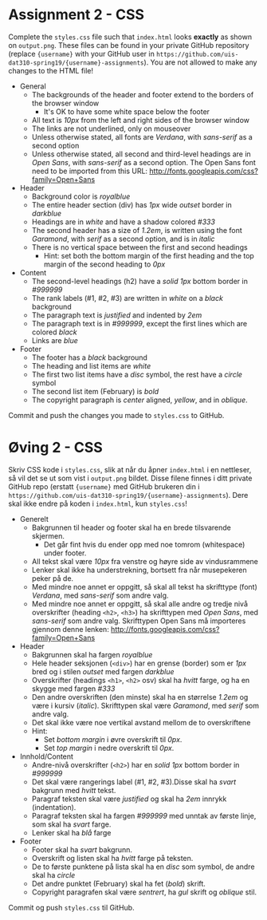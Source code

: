 # Assignment 2 - CSS

Complete the `styles.css` file such that `index.html` looks **exactly** as shown on `output.png`.  These files can be found in your private GitHub repository (replace `{username}` with your GitHub user in `https://github.com/uis-dat310-spring19/{username}-assignments`).
You are not allowed to make any changes to the HTML file!

  *	General
    -	The backgrounds of the header and footer extend to the borders of the browser window
        -	It's OK to have some white space below the footer
    -	All text is *10px* from the left and right sides of the browser window
    -	The links are not underlined, only on mouseover
    -	Unless otherwise stated, all fonts are *Verdana*, with *sans-serif* as a second option
    -	Unless otherwise stated, all second and third-level headings are in *Open Sans*, with *sans-serif* as a second option. The Open Sans font need to be imported from this URL: http://fonts.googleapis.com/css?family=Open+Sans
  *	Header
    -	Background color is *royalblue*
    -	The entire header section (div) has *1px* wide *outset* border in *darkblue*
    -	Headings are in *white* and have a shadow colored *#333*
    -	The second header has a size of *1.2em*, is written using the font *Garamond*, with *serif* as a second option, and is in *italic*
    -	There is no vertical space between the first and second headings
        -	Hint: set both the bottom margin of the first heading and the top margin of the second heading to *0px*
  *	Content
    -	The second-level headings (h2) have a *solid 1px* bottom border in *#999999*
    -	The rank labels (#1, #2, #3) are written in *white* on a *black* background
    -	The paragraph text is *justified* and indented by *2em*
    -	The paragraph text is in *#999999*, except the first lines which are colored *black*
    -	Links are *blue*
  *	Footer
    -	The footer has a *black* background
    -	The heading and list items are *white*
    -	The first two list items have a *disc* symbol, the rest have a *circle* symbol
    -	The second list item (February) is *bold*
    -	The copyright paragraph is *center* aligned, *yellow*, and in *oblique*.

Commit and push the changes you made to `styles.css` to GitHub.


# Øving 2 - CSS

Skriv CSS kode i `styles.css`, slik at når du åpner `index.html` i en nettleser, så vil det se ut som vist i `output.png` bildet. Disse filene finnes i ditt private GitHub repo (erstatt `{username}` med GitHub brukeren din i `https://github.com/uis-dat310-spring19/{username}-assignments`). Dere skal ikke endre på koden i `index.html`, kun `styles.css`!

  *	Generelt
    -	Bakgrunnen til header og footer skal ha en brede tilsvarende skjermen.  
        -	Det går fint hvis du ender opp med noe tomrom (whitespace) under footer.
    -	All tekst skal være *10px* fra venstre og høyre side av vindusrammene
    -	Lenker skal ikke ha understrekning, bortsett fra når musepekeren peker på de.
    -	Med mindre noe annet er oppgitt, så skal all tekst ha skrifttype (font) *Verdana*, med *sans-serif* som andre valg.
    - Med mindre noe annet er oppgitt, så skal alle andre og tredje nivå overskrifter (heading `<h2>`, `<h3>`) ha skrifttypen med *Open Sans*, med *sans-serif* som andre valg. Skrifttypen Open Sans må importeres gjennom denne lenken: http://fonts.googleapis.com/css?family=Open+Sans
  *	Header
    -	Bakgrunnen skal ha fargen *royalblue*
    -	Hele header seksjonen (`<div>`) har en grense (border) som er *1px* bred og i stilen *outset* med fargen *darkblue*
    -	Overskrifter (headings  `<h1>`, `<h2>` osv) skal ha *hvitt* farge, og ha en skygge med fargen *#333*
    -	Den andre overskriften (den minste) skal ha en størrelse *1.2em* og være i kursiv (*italic*). Skrifttypen skal være *Garamond*, med *serif* som andre valg.
    -	Det skal ikke være noe vertikal avstand mellom de to overskriftene
    -	Hint:
        -	 Set *bottom margin* i øvre overskrift til *0px*.
        -	 Set *top margin* i nedre overskrift til *0px*.
  *	Innhold/Content
    -	Andre-nivå overskrifter (`<h2>`) har en *solid 1px* bottom border in *#999999*
    -	Det skal være rangerings label (#1, #2, #3).Disse skal ha *svart* bakgrunn med *hvitt* tekst.
    -	Paragraf teksten skal være *justified* og skal ha *2em* innrykk (indentation).
    -	Paragraf teksten skal ha fargen *#999999* med unntak av første linje, som skal ha *svart* farge.
    -	Lenker skal ha *blå* farge
  *	Footer
    -	Footer skal ha *svart* bakgrunn.
    -	Overskrift og listen skal ha *hvitt* farge på teksten.
    -	De to første punktene på lista skal ha en *disc* som symbol, de andre skal ha *circle*
    -	Det andre punktet (February) skal ha fet (*bold*) skrift.
    -	Copyright paragrafen skal være *sentrert*, ha *gul* skrift og *oblique* stil.

Commit og push `styles.css` til GitHub.
